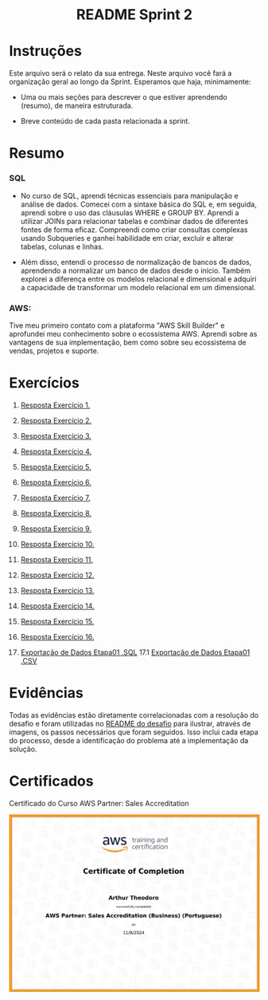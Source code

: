 <h1 align="center">README Sprint 2</h1>

# Instruções

Este arquivo será o relato da sua entrega. Neste arquivo você fará a organização geral ao longo da Sprint. Esperamos que haja, minimamente:

- Uma ou mais seções para descrever o que estiver aprendendo (resumo), de maneira estruturada.

- Breve conteúdo de cada pasta relacionada a sprint.

# Resumo

### SQL
 - No curso de SQL, aprendi técnicas essenciais para manipulação e análise de dados. Comecei com a sintaxe básica do SQL e, em seguida, aprendi sobre o uso das cláusulas WHERE e GROUP BY. Aprendi a utilizar JOINs para relacionar tabelas e combinar dados de diferentes fontes de forma eficaz. Compreendi como criar consultas complexas usando Subqueries e ganhei habilidade em criar, excluir e alterar tabelas, colunas e linhas.

- Além disso, entendi o processo de normalização de bancos de dados, aprendendo a normalizar um banco de dados desde o início. Também explorei a diferença entre os modelos relacional e dimensional e adquiri a capacidade de transformar um modelo relacional em um dimensional.

### **AWS:** 
Tive meu primeiro contato com a plataforma "AWS Skill Builder" e aprofundei meu conhecimento sobre o ecossistema AWS. Aprendi sobre as vantagens de sua implementação, bem como sobre seu ecossistema de vendas, projetos e suporte.

###

# Exercícios


1. [Resposta Exercício 1.](./Exercicios/Exercicio1.sql)


2. [Resposta Exercício 2.](./Exercicios/Exercicio2.sql)

3. [Resposta Exercício 3.](./Exercicios/Exercicio3.sql)

4. [Resposta Exercício 4.](./Exercicios/Exercicio4.sql)

5. [Resposta Exercício 5.](./Exercicios/Exercicio5.sql)

6. [Resposta Exercício 6.](./Exercicios/Exercicio6.sql)

7. [Resposta Exercício 7.](./Exercicios/Exercicio7.sql)

8. [Resposta Exercício 8.](./Exercicios/Exercicio8.sql)

9. [Resposta Exercício 9.](./Exercicios/Exercicio9.sql)

10. [Resposta Exercício 10.](./Exercicios/Exercicio10.sql)

11. [Resposta Exercício 11.](./Exercicios/Exercicio11.sql)

12. [Resposta Exercício 12.](./Exercicios/Exercicio12.sql)

13. [Resposta Exercício 13.](./Exercicios/Exercicio13.sql)

14. [Resposta Exercício 14.](./Exercicios/Exercicio14.sql)

15. [Resposta Exercício 15.](./Exercicios/Exercicio15.sql)

16. [Resposta Exercício 16.](./Exercicios/Exercicio16.sql)

17. [Exportação de Dados Etapa01 .SQL](./Exercicios/Exportacao-de-Dados/Etapa01.sql)
17.1 [Exportação de Dados Etapa01 .CSV](./Exercicios/Exportacao-de-Dados/Etapa01.csv)

###

# Evidências


Todas as evidências estão diretamente correlacionadas com a resolução do desafio e foram utilizadas no [README do desafio](./Desafio/README.md) para ilustrar, através de imagens, os passos necessários que foram seguidos. Isso inclui cada etapa do processo, desde a identificação do problema até a implementação da solução.

###

# Certificados


Certificado do Curso AWS Partner: Sales Accreditation

![Curso AWS Partner](./Certificados/CertificadoAWS.png)


